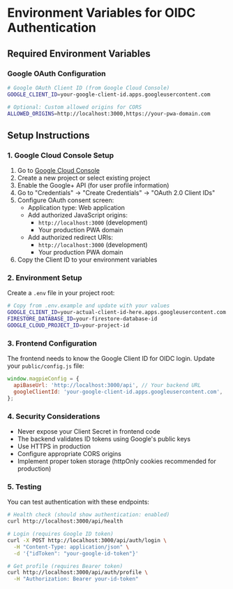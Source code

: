 # Environment Variables for OIDC Authentication

## Required Environment Variables

### Google OAuth Configuration

```bash
# Google OAuth Client ID (from Google Cloud Console)
GOOGLE_CLIENT_ID=your-google-client-id.apps.googleusercontent.com

# Optional: Custom allowed origins for CORS
ALLOWED_ORIGINS=http://localhost:3000,https://your-pwa-domain.com
```

## Setup Instructions

### 1. Google Cloud Console Setup

1. Go to [Google Cloud Console](https://console.cloud.google.com/)
2. Create a new project or select existing project
3. Enable the Google+ API (for user profile information)
4. Go to "Credentials" → "Create Credentials" → "OAuth 2.0 Client IDs"
5. Configure OAuth consent screen:
   - Application type: Web application
   - Add authorized JavaScript origins:
     - `http://localhost:3000` (development)
     - Your production PWA domain
   - Add authorized redirect URIs:
     - `http://localhost:3000` (development)
     - Your production PWA domain
6. Copy the Client ID to your environment variables

### 2. Environment Setup

Create a `.env` file in your project root:

```bash
# Copy from .env.example and update with your values
GOOGLE_CLIENT_ID=your-actual-client-id-here.apps.googleusercontent.com
FIRESTORE_DATABASE_ID=your-firestore-database-id
GOOGLE_CLOUD_PROJECT_ID=your-project-id
```

### 3. Frontend Configuration

The frontend needs to know the Google Client ID for OIDC login.
Update your `public/config.js` file:

```javascript
window.magpieConfig = {
  apiBaseUrl: 'http://localhost:3000/api', // Your backend URL
  googleClientId: 'your-google-client-id.apps.googleusercontent.com',
};
```

### 4. Security Considerations

- Never expose your Client Secret in frontend code
- The backend validates ID tokens using Google's public keys
- Use HTTPS in production
- Configure appropriate CORS origins
- Implement proper token storage (httpOnly cookies recommended for production)

### 5. Testing

You can test authentication with these endpoints:

```bash
# Health check (should show authentication: enabled)
curl http://localhost:3000/api/health

# Login (requires Google ID token)
curl -X POST http://localhost:3000/api/auth/login \
  -H "Content-Type: application/json" \
  -d '{"idToken": "your-google-id-token"}'

# Get profile (requires Bearer token)
curl http://localhost:3000/api/auth/profile \
  -H "Authorization: Bearer your-id-token"
```
